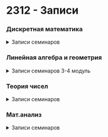 # 2312 - Записи
<h3>Дискретная математика</h3>
  <details><summary>Записи семинаров</summary>
  <li><a href="https://disk.yandex.ru/i/-c3EjmIsdRua9Q">17 Семинар (31.01.2024)</a></li>
  <li><a href="https://disk.yandex.ru/i/ckFal_4boKi4Rg">18 Семинар (07.02.2024)</a></li>
   
  </details>
<h3>Линейная алгебра и геометрия</h3>
  <details><summary>Записи семинаров 3-4 модуль</summary>
    <li><a href="https://disk.yandex.ru/i/4PtYqWyctnsMFg">4 Семинар (01.02.2024)</a></li>
    <li><a href="https://disk.yandex.ru/i/N4c6_smq6V5Hlg">Консультация по 4 семинару (06.02.2024)</a></li>
    <li><a href="https://disk.yandex.ru/i/HznkrZpwFiYE4A">5 Семинар (08.02.2024)</a></li>
    <li><a href="https://drive.google.com/file/d/1q72ONLgOwn3OTIHfz7VAOyPbYBnsmnQv/view">Консультация по 5 семинару (13.02.2024)</a></li>
    <li><a href="https://disk.yandex.ru/i/Wtal4XugCyF2Jg">6 Семинар (14.02.2024)</a></li>
    <li><a href="https://disk.yandex.ru/i/HznkrZpwFiYE4A">5 Семинар (08.02.2024)</a></li>
    <li><a href="https://drive.google.com/file/d/1q72ONLgOwn3OTIHfz7VAOyPbYBnsmnQv/view">Консультация по 5 семинару (13.02.2024)</a></li>
    <li><a href="https://disk.yandex.ru/i/Wtal4XugCyF2Jg">6 Семинар (14.02.2024)</a></li>
  </details>
  
<h3>Теория чисел</h3>
  <details><summary>Записи семинаров</summary>
  <li><a href="https://disk.yandex.ru/i/B57Crg6ZqiIq5A">3 Семинар (01.02.2024)</a></li>
  </details>
  
<h3>Мат.анализ</h3>
  <details><summary>Записи семинаров</summary>
    <li><a href="https://disk.yandex.ru/i/N6s9YHBnGMlS8A">4 Семинар (03.02.2024)</a></li>
    <li><a href="https://disk.yandex.ru/i/E9Z_9z5hM3avUw">5 Семинар (10.02.2024)</a></li>
  
  </details>
  
    
  </details>
  


